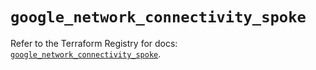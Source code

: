 # `google_network_connectivity_spoke`

Refer to the Terraform Registry for docs: [`google_network_connectivity_spoke`](https://registry.terraform.io/providers/hashicorp/google-beta/5.19.0/docs/resources/google_network_connectivity_spoke).
